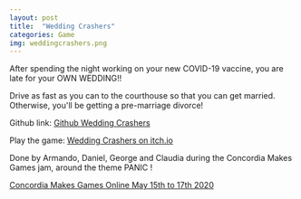 ```yaml
---
layout: post
title:  "Wedding Crashers"
categories: Game
img: weddingcrashers.png
---
```

After spending the night working on your new COVID-19 vaccine, you are late for your OWN WEDDING!!

Drive as fast as you can to the courthouse so that you can get married. Otherwise, you'll be getting a pre-marriage divorce!

Github link: [Github Wedding Crashers](https://github.com/Four-Sided-Triangles/Wedding-Crashers)

Play the game: [Wedding Crashers on itch.io](https://george540.itch.io/weddingcrashers)

Done by Armando, Daniel, George and Claudia during the Concordia Makes Games jam, around the theme PANIC !

[Concordia Makes Games Online May 15th to 17th 2020](https://itch.io/jam/concordia-makes-games-online)